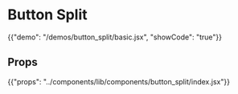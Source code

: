# Button Split

{{"demo": "/demos/button_split/basic.jsx", "showCode": "true"}}

## Props

{{"props": "../components/lib/components/button_split/index.jsx"}}
